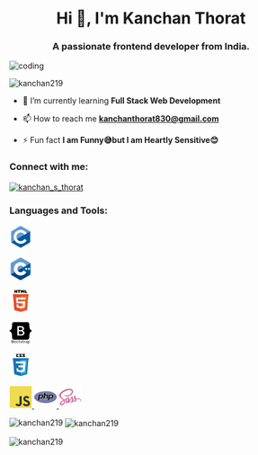 <h1 align="center">Hi 👋, I'm Kanchan Thorat</h1>
<h3 align="center">A passionate frontend developer from India.</h3>
<img src="right" alt="coding" width="400" src="https://www.careerguide.com/career/wp-content/uploads/2020/03/full-stack-development.gif">
<p align="left"> <img src="https://komarev.com/ghpvc/?username=kanchan219&label=Profile%20views&color=0e75b6&style=flat" alt="kanchan219" /> </p>

- 🌱 I’m currently learning **Full Stack Web Development**

- 📫 How to reach me **kanchanthorat830@gmail.com**

- ⚡ Fun fact **I am Funny😅but I am Heartly Sensitive😊**

<h3 align="left">Connect with me:</h3>
<p align="left">
<a href="https://instagram.com/kanchan_s_thorat" target="blank"><img align="center" src="https://raw.githubusercontent.com/rahuldkjain/github-profile-readme-generator/master/src/images/icons/Social/instagram.svg" alt="kanchan_s_thorat" height="30" width="40" /></a>
</p>

<h3 align="left">Languages and Tools:</h3>
<p align="left">
  
  <a href="https://www.cprogramming.com/" target="_blank" rel="noreferrer"> <img src="https://raw.githubusercontent.com/devicons/devicon/master/icons/c/c-original.svg" alt="c" width="40" height="40"/> </a>
  
   <a href="https://www.w3schools.com/cpp/" target="_blank" rel="noreferrer"> <img src="https://raw.githubusercontent.com/devicons/devicon/master/icons/cplusplus/cplusplus-original.svg" alt="cplusplus" width="40" height="40"/> </a>
  
   <a href="https://www.w3.org/html/" target="_blank" rel="noreferrer"> <img src="https://raw.githubusercontent.com/devicons/devicon/master/icons/html5/html5-original-wordmark.svg" alt="html5" width="40" height="40"/> </a> 
  
  <a href="https://getbootstrap.com" target="_blank" rel="noreferrer"> <img src="https://raw.githubusercontent.com/devicons/devicon/master/icons/bootstrap/bootstrap-plain-wordmark.svg" alt="bootstrap" width="40" height="40"/> </a>
  
 
  <a href="https://www.w3schools.com/css/" target="_blank" rel="noreferrer"> <img src="https://raw.githubusercontent.com/devicons/devicon/master/icons/css3/css3-original-wordmark.svg" alt="css3" width="40" height="40"/> </a>
 
  <a href="https://developer.mozilla.org/en-US/docs/Web/JavaScript" target="_blank" rel="noreferrer"> <img src="https://raw.githubusercontent.com/devicons/devicon/master/icons/javascript/javascript-original.svg" alt="javascript" width="40" height="40"/> </a>
  <a href="https://www.php.net" target="_blank" rel="noreferrer"> <img src="https://raw.githubusercontent.com/devicons/devicon/master/icons/php/php-original.svg" alt="php" width="40" height="40"/> </a>
  <a href="https://sass-lang.com" target="_blank" rel="noreferrer"> <img src="https://raw.githubusercontent.com/devicons/devicon/master/icons/sass/sass-original.svg" alt="sass" width="40" height="40"/> </a> </p>

<p><img align="left" src="https://github-readme-stats.vercel.app/api/top-langs?username=kanchan219&show_icons=true&locale=en&layout=compact" alt="kanchan219" /></p>

<p>&nbsp;<img align="center" src="https://github-readme-stats.vercel.app/api?username=kanchan219&show_icons=true&locale=en" alt="kanchan219" /></p>

<p><img align="center" src="https://github-readme-streak-stats.herokuapp.com/?user=kanchan219&" alt="kanchan219" /></p>
